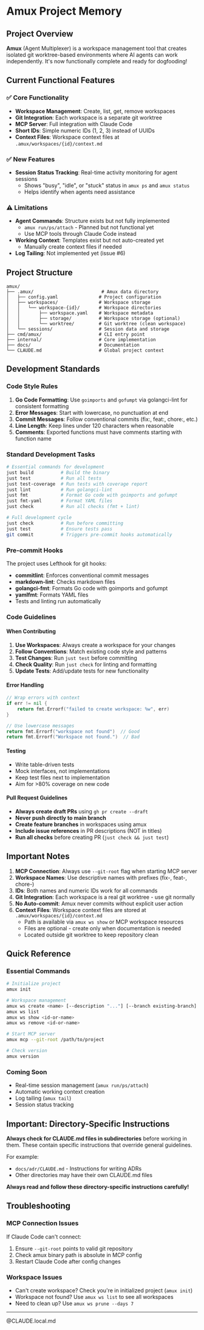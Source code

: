 # Amux Project Memory

## Project Overview

**Amux** (Agent Multiplexer) is a workspace management tool that creates isolated git worktree-based environments
where AI agents can work independently. It's now functionally complete and ready for dogfooding!

## Current Functional Features

### ✅ Core Functionality

- **Workspace Management**: Create, list, get, remove workspaces
- **Git Integration**: Each workspace is a separate git worktree
- **MCP Server**: Full integration with Claude Code
- **Short IDs**: Simple numeric IDs (1, 2, 3) instead of UUIDs
- **Context Files**: Workspace context files at `.amux/workspaces/{id}/context.md`

### ✅ New Features

- **Session Status Tracking**: Real-time activity monitoring for agent sessions
  - Shows "busy", "idle", or "stuck" status in `amux ps` and `amux status`
  - Helps identify when agents need assistance

### ⚠️ Limitations

- **Agent Commands**: Structure exists but not fully implemented
  - `amux run/ps/attach` - Planned but not functional yet
  - Use MCP tools through Claude Code instead
- **Working Context**: Templates exist but not auto-created yet
  - Manually create context files if needed
- **Log Tailing**: Not implemented yet (issue #6)

## Project Structure

```text
amux/
├── .amux/                         # Amux data directory
│   ├── config.yaml               # Project configuration
│   ├── workspaces/               # Workspace storage
│   │   └── workspace-{id}/       # Workspace directories
│   │       ├── workspace.yaml    # Workspace metadata
│   │       ├── storage/          # Workspace storage (optional)
│   │       └── worktree/         # Git worktree (clean workspace)
│   └── sessions/                 # Session data and storage
├── cmd/amux/                     # CLI entry point
├── internal/                     # Core implementation
├── docs/                         # Documentation
└── CLAUDE.md                     # Global project context
```

## Development Standards

### Code Style Rules

1. **Go Code Formatting**: Use `goimports` and `gofumpt` via golangci-lint for consistent formatting
2. **Error Messages**: Start with lowercase, no punctuation at end
3. **Commit Messages**: Follow conventional commits (fix:, feat:, chore:, etc.)
4. **Line Length**: Keep lines under 120 characters when reasonable
5. **Comments**: Exported functions must have comments starting with function name

### Standard Development Tasks

```bash
# Essential commands for development
just build          # Build the binary
just test           # Run all tests
just test-coverage  # Run tests with coverage report
just lint           # Run golangci-lint
just fmt            # Format Go code with goimports and gofumpt
just fmt-yaml       # Format YAML files
just check          # Run all checks (fmt + lint)

# Full development cycle
just check          # Run before committing
just test           # Ensure tests pass
git commit          # Triggers pre-commit hooks automatically
```

### Pre-commit Hooks

The project uses Lefthook for git hooks:

- **commitlint**: Enforces conventional commit messages
- **markdown-lint**: Checks markdown files
- **golangci-fmt**: Formats Go code with goimports and gofumpt
- **yamlfmt**: Formats YAML files
- Tests and linting run automatically

### Code Guidelines

#### When Contributing

1. **Use Workspaces**: Always create a workspace for your changes
2. **Follow Conventions**: Match existing code style and patterns
3. **Test Changes**: Run `just test` before committing
4. **Check Quality**: Run `just check` for linting and formatting
5. **Update Tests**: Add/update tests for new functionality

#### Error Handling

```go
// Wrap errors with context
if err != nil {
    return fmt.Errorf("failed to create workspace: %w", err)
}

// Use lowercase messages
return fmt.Errorf("workspace not found")  // Good
return fmt.Errorf("Workspace not found.")  // Bad
```

#### Testing

- Write table-driven tests
- Mock interfaces, not implementations
- Keep test files next to implementation
- Aim for >80% coverage on new code

#### Pull Request Guidelines

- **Always create draft PRs** using `gh pr create --draft`
- **Never push directly to main branch**
- **Create feature branches** in workspaces using amux
- **Include issue references** in PR descriptions (NOT in titles)
- **Run all checks** before creating PR (`just check && just test`)

## Important Notes

1. **MCP Connection**: Always use `--git-root` flag when starting MCP server
2. **Workspace Names**: Use descriptive names with prefixes (fix-, feat-, chore-)
3. **IDs**: Both names and numeric IDs work for all commands
4. **Git Integration**: Each workspace is a real git worktree - use git normally
5. **No Auto-commit**: Amux never commits without explicit user action
6. **Context Files**: Workspace context files are stored at `.amux/workspaces/{id}/context.md`
   - Path is available via `amux ws show` or MCP workspace resources
   - Files are optional - create only when documentation is needed
   - Located outside git worktree to keep repository clean

## Quick Reference

### Essential Commands

```bash
# Initialize project
amux init

# Workspace management
amux ws create <name> [--description "..."] [--branch existing-branch]
amux ws list
amux ws show <id-or-name>
amux ws remove <id-or-name>

# Start MCP server
amux mcp --git-root /path/to/project

# Check version
amux version
```

### Coming Soon

- Real-time session management (`amux run/ps/attach`)
- Automatic working context creation
- Log tailing (`amux tail`)
- Session status tracking

## Important: Directory-Specific Instructions

**Always check for CLAUDE.md files in subdirectories** before working in them. These contain specific instructions that override general guidelines.

For example:

- `docs/adr/CLAUDE.md` - Instructions for writing ADRs
- Other directories may have their own CLAUDE.md files

**Always read and follow these directory-specific instructions carefully!**

## Troubleshooting

### MCP Connection Issues

If Claude Code can't connect:

1. Ensure `--git-root` points to valid git repository
2. Check amux binary path is absolute in MCP config
3. Restart Claude Code after config changes

### Workspace Issues

- Can't create workspace? Check you're in initialized project (`amux init`)
- Workspace not found? Use `amux ws list` to see all workspaces
- Need to clean up? Use `amux ws prune --days 7`

---

@CLAUDE.local.md
